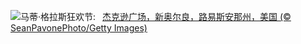 ![](https://www.bing.com/th?id=OHR.MardiGrasJackson_ZH-CN3456301377_UHD.jpg&w=1000)马蒂·格拉斯狂欢节:&nbsp;&ensp;[杰克逊广场，新奥尔良，路易斯安那州，美国 (© SeanPavonePhoto/Getty Images)](https://www.bing.com/th?id=OHR.MardiGrasJackson_ZH-CN3456301377_UHD.jpg)
<br><br/>
